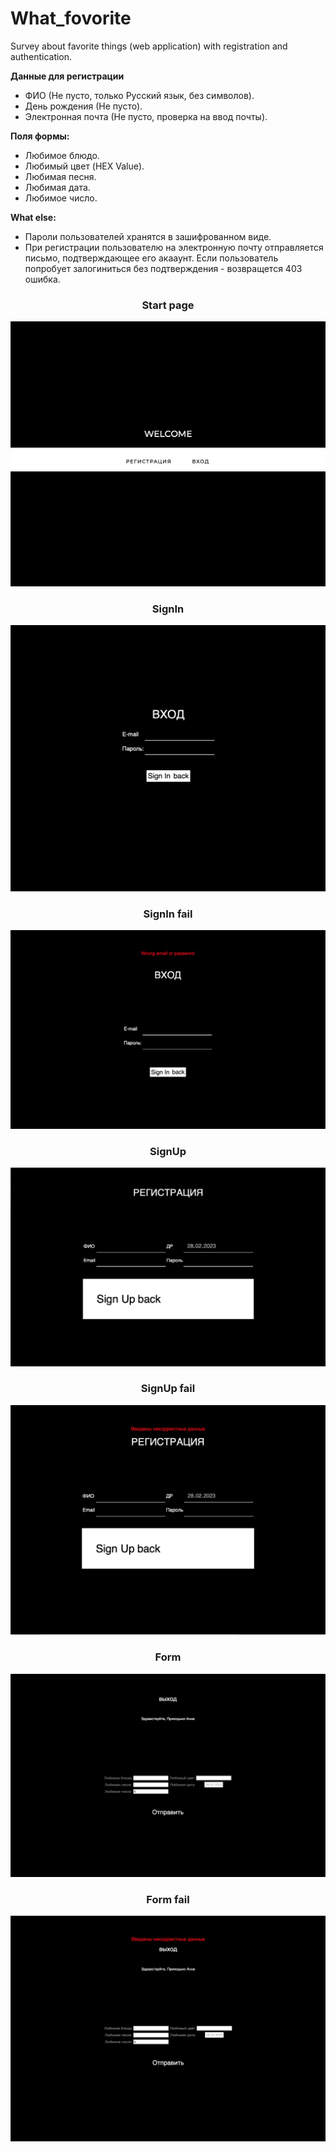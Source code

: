 # What_fovorite
Survey about favorite things (web application) with registration and authentication.

**Данные для регистрации**

- ФИО (Не пусто, только Русский язык, без символов).
- День рождения (Не пусто).
- Электронная почта (Не пусто, проверка на ввод почты).

**Поля формы:**

- Любимое блюдо.
- Любимый цвет (HEX Value).
- Любимая песня.
- Любимая дата.
- Любимое число.

**What else:**
- Пароли пользователей хранятся в зашифрованном виде.
- При регистрации пользователю на электронную почту отправляется письмо, подтверждающее его акааунт. Если пользователь попробует залогиниться без подтверждения - возвращется 403 ошибка.

<h3 align="center">Start page</h3>

![start](https://github.com/nonestbonum/What_fovorite/blob/main/screens_/start.png)

<h3 align="center">SignIn</h3>

![start](https://github.com/nonestbonum/What_fovorite/blob/main/screens_/signIn.png)

<h3 align="center">SignIn fail</h3>

![start](https://github.com/nonestbonum/What_fovorite/blob/main/screens_/signInFail.png)

<h3 align="center">SignUp</h3>

![start](https://github.com/nonestbonum/What_fovorite/blob/main/screens_/signUp.png)

<h3 align="center">SignUp fail</h3>

![start](https://github.com/nonestbonum/What_fovorite/blob/main/screens_/signUpFail.png)

<h3 align="center">Form</h3>

![start](https://github.com/nonestbonum/What_fovorite/blob/main/screens_/form.png)

<h3 align="center">Form fail</h3>

![start](https://github.com/nonestbonum/What_fovorite/blob/main/screens_/formFail.png)
